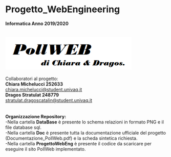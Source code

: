 # Progetto_WebEngineering
<b> Informatica Anno 2019/2020 </b> <br><br><br>
<img src=Logo2.png /><br><br>
Collaboratori al progetto: <br>
<b>Chiara Michelucci 252633 <br></b>
chiara.michelucci@student.univaq.it <br>
<b>Dragos Stratulat 248779 </b><br>
stratulat.dragoscatalin@student.univaq.it <br><br><br>
<b>Organizzazione Repository:</b><br>
-Nella cartella <b>DataBase</b> è presente lo schema relazioni in formato PNG e il file database sql.<br>
-Nella cartella <b>Doc</b> è presente tutta la documentazione ufficiale del progetto <br> (Documentazione_PollWeb.pdf) e la scheda sintetica richiesta.<br>
-Nella cartella <b>ProgettoWebEng</b> è presente il codice da scaricare per eseguire il sito PollWeb implementato.<br>
